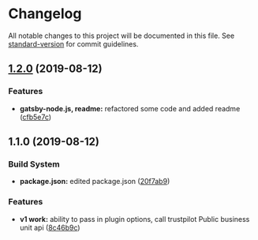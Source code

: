 # Changelog

All notable changes to this project will be documented in this file. See [standard-version](https://github.com/conventional-changelog/standard-version) for commit guidelines.

## [1.2.0](https://github.com/mandarm2593/gatsby-source-trustpilot-api/compare/v1.1.0...v1.2.0) (2019-08-12)


### Features

* **gatsby-node.js, readme:** refactored some code and added readme ([cfb5e7c](https://github.com/mandarm2593/gatsby-source-trustpilot-api/commit/cfb5e7c))



## 1.1.0 (2019-08-12)


### Build System

* **package.json:** edited package.json ([20f7ab9](https://github.com/mandarm2593/gatsby-source-trustpilot-api/commit/20f7ab9))


### Features

* **v1 work:** ability to pass in plugin options, call trustpilot Public business unit api ([8c46b9c](https://github.com/mandarm2593/gatsby-source-trustpilot-api/commit/8c46b9c))
